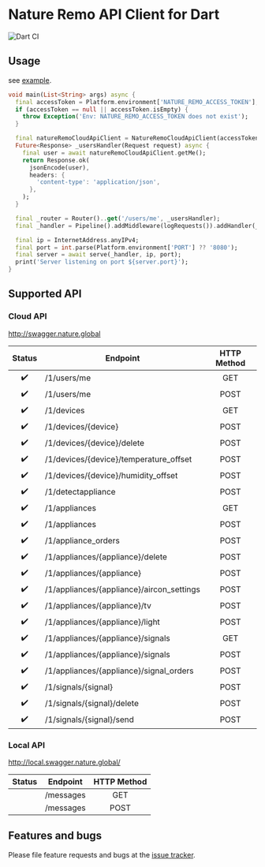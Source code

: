 # Nature Remo API Client for Dart
![Dart CI](https://github.com/futabooo/nature-remo-dart/workflows/Dart%20CI/badge.svg)

## Usage

see [example](https://github.com/futabooo/nature-remo-dart/tree/main/example).

```dart
void main(List<String> args) async {
  final accessToken = Platform.environment['NATURE_REMO_ACCESS_TOKEN'];
  if (accessToken == null || accessToken.isEmpty) {
    throw Exception('Env: NATURE_REMO_ACCESS_TOKEN does not exist');
  }

  final natureRemoCloudApiClient = NatureRemoCloudApiClient(accessToken: accessToken);
  Future<Response> _usersHandler(Request request) async {
    final user = await natureRemoCloudApiClient.getMe();
    return Response.ok(
      jsonEncode(user),
      headers: {
        'content-type': 'application/json',
      },
    );
  }

  final _router = Router()..get('/users/me', _usersHandler);
  final _handler = Pipeline().addMiddleware(logRequests()).addHandler(_router);

  final ip = InternetAddress.anyIPv4;
  final port = int.parse(Platform.environment['PORT'] ?? '8080');
  final server = await serve(_handler, ip, port);
  print('Server listening on port ${server.port}');
}
```

## Supported API

### Cloud API

http://swagger.nature.global

|     Status       |                 Endpoint                | HTTP Method |
|:----------------:|-----------------------------------------|:-----------:|
|:heavy_check_mark:|/1/users/me                              | GET         |
|:heavy_check_mark:|/1/users/me                              | POST        |
|:heavy_check_mark:|/1/devices                               | GET         |
|:heavy_check_mark:|/1/devices/{device}                      | POST        |
|:heavy_check_mark:|/1/devices/{device}/delete               | POST        |
|:heavy_check_mark:|/1/devices/{device}/temperature_offset   | POST        |
|:heavy_check_mark:|/1/devices/{device}/humidity_offset      | POST        |
|:heavy_check_mark:|/1/detectappliance                       | POST        |
|:heavy_check_mark:|/1/appliances                            | GET         |
|:heavy_check_mark:|/1/appliances                            | POST        |
|:heavy_check_mark:|/1/appliance_orders                      | POST        |
|:heavy_check_mark:|/1/appliances/{appliance}/delete         | POST        |
|:heavy_check_mark:|/1/appliances/{appliance}                | POST        |
|:heavy_check_mark:|/1/appliances/{appliance}/aircon_settings| POST        |
|:heavy_check_mark:|/1/appliances/{appliance}/tv             | POST        |
|:heavy_check_mark:|/1/appliances/{appliance}/light          | POST        |
|:heavy_check_mark:|/1/appliances/{appliance}/signals        | GET         |
|:heavy_check_mark:|/1/appliances/{appliance}/signals        | POST        |
|:heavy_check_mark:|/1/appliances/{appliance}/signal_orders  | POST        |
|:heavy_check_mark:|/1/signals/{signal}                      | POST        |
|:heavy_check_mark:|/1/signals/{signal}/delete               | POST        |
|:heavy_check_mark:|/1/signals/{signal}/send                 | POST        |

### Local API

http://local.swagger.nature.global/

|     Status       |Endpoint | HTTP Method |
|:----------------:|---------|:-----------:|
|                  |/messages| GET         |
|                  |/messages| POST        |

## Features and bugs

Please file feature requests and bugs at the [issue tracker][tracker].

[tracker]: https://github.com/futabooo/nature-remo-dart/issues